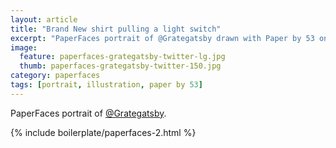 ```yaml
---
layout: article
title: "Brand New shirt pulling a light switch"
excerpt: "PaperFaces portrait of @Grategatsby drawn with Paper by 53 on an iPad."
image: 
  feature: paperfaces-grategatsby-twitter-lg.jpg
  thumb: paperfaces-grategatsby-twitter-150.jpg
category: paperfaces
tags: [portrait, illustration, paper by 53]
---
```


PaperFaces portrait of [@Grategatsby](http://twitter.com/Grategatsby).

{% include boilerplate/paperfaces-2.html %}